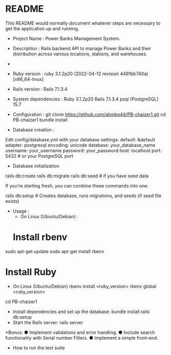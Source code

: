 # README

This README would normally document whatever steps are necessary to get the
application up and running.

* Project Name : Power Banks Management System.

* Description :  Rails backend API to manage Power Banks and their distribution across
various locations, stations, and warehouses.
* 
* Ruby version : ruby 3.1.2p20 (2022-04-12 revision 4491bb740a) [x86_64-linux]

* Rails version : Rails 7.1.3.4

* System dependencies : 
Ruby 3.1.2p20
Rails 7.1.3.4
psql (PostgreSQL) 15.7

* Configuration :
git clone https://github.com/alonbe44/PB-chaizer1.git
cd PB-chaizer1
bundle install

* Database creation :

Edit config/database.yml with your database settings:
default: &default
  adapter: postgresql
  encoding: unicode
  database: your_database_name
  username: your_username
  password: your_password
  host: localhost
  port: 5432 # or your PostgreSQL port

* Database initialization

rails db:create
rails db:migrate
rails db:seed # if you have seed data

If you're starting fresh, you can combine these commands into one:

rails db:setup      # Creates database, runs migrations, and seeds (if seed file exists)

* Usage :
  * On Linux (Ubuntu/Debian) : 
  # Install rbenv
sudo apt-get update
sudo apt-get install rbenv

# Install Ruby

* On Linux (Ubuntu/Debian)
rbenv install <ruby_version>
rbenv global <ruby_version>

cd PB-chaizer1
* Install dependencies and set up the database:
bundle install
rails db:setup
* Start the Rails server:
rails server
 
*Bonus:
● Implement validations and error handling.
● Include search functionality with  Serial number Filters.
● Implement a simple front-end.

* How to run the test suite



